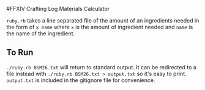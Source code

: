 #FFXIV Crafting Log Materials Calculator

`ruby.rb` takes a line separated file of the amount of an ingredients needed in the form of `x name` where `x` is the amount of ingredient needed and `name` is the name of the ingredient.  

## To Run
`./ruby.rb BSM26.txt`  will return to standard output.  It can be redirected to a file instead with `./ruby.rb BSM26.txt > output.txt` so it's easy to print.  `output.txt` is included in the gitignore file for convenience.


